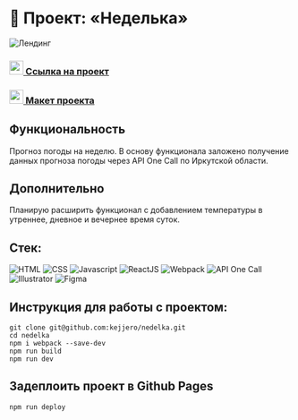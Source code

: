 # 🚀 Проект: «Неделька»

![Лендинг](https://sun9-79.userapi.com/s/v1/ig2/wFqbpkH1V4mwqz6WG-0F5dnwt4Zwk5wx7Jx0SKM8pv27XK8qtX3l7_75RiJNAsl7bjF2Vq0S-nBZuttktOjy7ANk.jpg?size=1743x709&quality=95&type=album)

### <img src="https://cdn-icons-png.flaticon.com/512/7135/7135133.png" width="25" />[ Ссылка на проект](https://kejjero.github.io/nedelka/)

### <img src="https://cdn-icons-png.flaticon.com/512/5968/5968705.png" width="25" />[ Макет проекта](https://kejjero.github.io/nedelka/)

## Функциональность
Прогноз погоды на неделю. В основу функционала заложено получение данных прогноза погоды через API One Call по Иркутской области.

## Дополнительно
Планирую расширить функционал с добавлением температуры в утреннее, дневное и вечернее время суток.



## Стек:
![HTML](https://img.shields.io/badge/-HTML-0d1117?style=for-the-badge&logo=html5)
![CSS](https://img.shields.io/badge/-CSS-0d1117?style=for-the-badge&logo=css3)
![Javascript](https://img.shields.io/badge/-Javascript-0d1117?style=for-the-badge&logo=Javascript)
![ReactJS](https://img.shields.io/badge/-ReactJS-0d1117?style=for-the-badge&logo=React)
![Webpack](https://img.shields.io/badge/-Webpack-0d1117?style=for-the-badge&logo=Webpack)
![API One Call](https://img.shields.io/badge/-Api-0d1117?style=for-the-badge&logo=Api)
![Illustrator](https://img.shields.io/badge/-Illustrator-0d1117?style=for-the-badge&logo=adobeIllustrator)
![Figma](https://img.shields.io/badge/-Figma-0d1117?style=for-the-badge&logo=Figma)

## Инструкция для работы с проектом:
```
git clone git@github.com:kejjero/nedelka.git
cd nedelka
npm i webpack --save-dev
npm run build
npm run dev
```
## Задеплоить проект в Github Pages
```
npm run deploy
```
